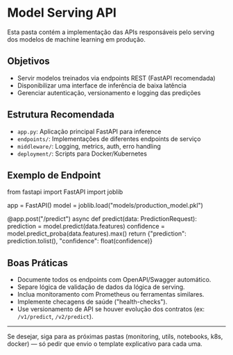 # Model Serving API

Esta pasta contém a implementação das APIs responsáveis pelo serving dos modelos de machine learning em produção.

## Objetivos

- Servir modelos treinados via endpoints REST (FastAPI recomendada)
- Disponibilizar uma interface de inferência de baixa latência
- Gerenciar autenticação, versionamento e logging das predições

## Estrutura Recomendada

- `app.py`: Aplicação principal FastAPI para inference
- `endpoints/`: Implementações de diferentes endpoints de serviço
- `middleware/`: Logging, metrics, auth, erro handling
- `deployment/`: Scripts para Docker/Kubernetes

## Exemplo de Endpoint

from fastapi import FastAPI
import joblib

app = FastAPI()
model = joblib.load("models/production_model.pkl")

@app.post("/predict")
async def predict(data: PredictionRequest):
prediction = model.predict(data.features)
confidence = model.predict_proba(data.features).max()
return {"prediction": prediction.tolist(), "confidence": float(confidence)}

## Boas Práticas

- Documente todos os endpoints com OpenAPI/Swagger automático.
- Separe lógica de validação de dados da lógica de serving.
- Inclua monitoramento com Prometheus ou ferramentas similares.
- Implemente checagens de saúde ("health-checks").
- Use versionamento de API se houver evolução dos contratos (ex: `/v1/predict`, `/v2/predict`).

---

Se desejar, siga para as próximas pastas (monitoring, utils, notebooks, k8s, docker) — só pedir que envio o template explicativo para cada uma.

